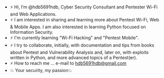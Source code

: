 - ⚡ Hi, I’m @hdb5691hdb, Cyber Security Consultant and Pentester Wi-Fi and Web Applications.
- ⚡ I am interested in sharing and learning more about Pentest Wi-Fi, Web & Mobile Apps. I am also interested in learning Python focused on Information Security.
- ⚡ I'm currently learning "Wi-Fi Hacking" and "Pentest Mobile".
- ⚡ I try to collaborate, initially, with documentation and tips from books about Pentest and Vulnerability Analysis and, later on, with exploits written in Python, and more advanced topics of a Pentest(er).
- ⚡ How to reach me ... e-mail to hdb5691hdb@gmail.com 
- 💥 Your security, my passion💥

<!---
hdb5691hdb/hdb5691hdb is a 💥 special 💥 repository because its `README.md` (this file) appears on your GitHub profile.
You can click the Preview link to take a look at your changes.
--->
